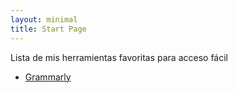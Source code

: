 ```yaml
---
layout: minimal
title: Start Page
---
```


Lista de mis herramientas favoritas para acceso fácil


- [Grammarly](https://www.grammarly.com/)
